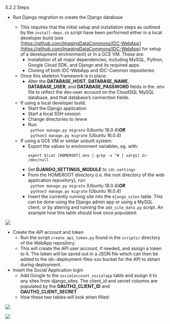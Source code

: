 5.2.2 Steps
* Run Django migration to create the Django database

  * This requires that the initial setup and installation steps as outlined by the `install-deps.sh` script have been 
    performed either in a local developer build (see [https://github.com/ImagingDataCommons/IDC-WebApp](https://github.com/ImagingDataCommons/IDC-WebApp) 
    for setup of a development environment) or in a GCE VM. These are:
    * Installation of all major dependencies, including MySQL, Python, Google Cloud SDK, and Django and its required apps
    * Cloning of both IDC-WebApp and IDC-Common repositories
  * Once this skeleton framework is in place:
    * Alter the **DATABASE_HOST**, **DATABASE_NAME**, **DATABASE_USER**, and **DATABASE_PASSWORD** fields in the .env file to 
    reflect the dev-user account on the CloudSQL MySQL database, and that database’s connection fields.
  * If using a local developer build:
    * Start the Django application
    * Start a local SSH session
    * Change directories to /www
    * Run:  
       &nbsp;&nbsp;`python manage.py migrate` (Ubuntu 18.0.4)**_OR_**  
       &nbsp;&nbsp;`python3 manage.py migrate` (Ubuntu 16.0.4)
  * If using a GCE VM or similar unbuilt system:
    * Export the values to environment variables, eg. with:
       ```
       export $(cat [HOMEROOT].env | grep -v ^# | xargs) 2> /dev/null
       ```
    * Set **DJANGO_SETTINGS_MODULE** to `idc.settings`
    * From the HOMEROOT directory (i.e. the root directory of the web application repository), run:  
      &nbsp;&nbsp;`python manage.py migrate` (Ubuntu 18.0.4)**_OR_**  
      &nbsp;&nbsp;`python3 manage.py migrate` (Ubuntu 16.0.4)
    * Insert the currently running site into the `django_sites` table. This can be done using the Django admin app or
      using a MySQL client, or by altering and running the `add_site_data.py` script.  An example how this table 
      should look once populated:

![](../../.gitbook/assets/TR-Doc-5_2_2-Fig1.png)

* Create the API account and token
  * Run the script `create_api_token.py` found in the `scripts/` directory of the WebApp repository.
  * This will create the API user account, if needed, and assign a token to it. The token will be saved out in a 
  JSON file which can then be added to the idc-deployment-files-xxx bucket for the API to obtain during deployment.
* Insert the Social Application login
  * Add Google to the `socialaccount_socialapp` table and assign it to any sites from django_sites. The 
  client_id and secret columns are populated by the **OAUTH2_CLIENT_ID** and **OAUTH2_CLIENT_SECRET**
  * How these two tables will look when filled:

![](../../.gitbook/assets/TR-Doc-5_2_2-Fig2.png)

![](../../.gitbook/assets/TR-Doc-5_2_2-Fig3.png)